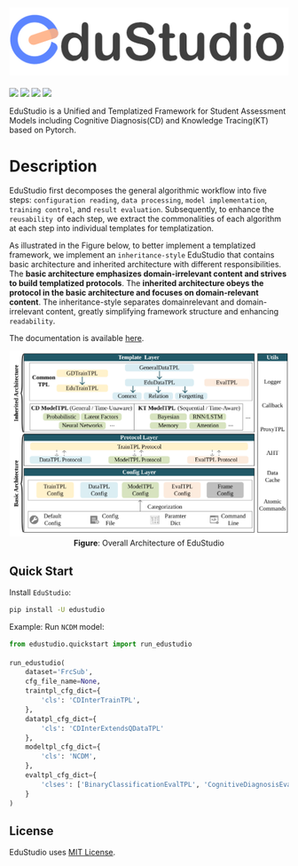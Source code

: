 ![logo](./assets/logo.png)
---

<p float="left">
<img src="https://img.shields.io/badge/python-v3.8+-blue">
<img src="https://img.shields.io/badge/pytorch-v1.10+-blue">
<img src="https://img.shields.io/badge/License-MIT-blue">
<img src="https://img.shields.io/github/issues/HFUT-LEC/EduStudio.svg">
</p>

EduStudio is a Unified and Templatized Framework for Student Assessment Models including Cognitive Diagnosis(CD) and Knowledge Tracing(KT) based on Pytorch.

# Description
EduStudio first decomposes the general algorithmic workflow into five steps: `configuration reading`, `data processing`, `model implementation`, `training control`, and `result evaluation`. Subsequently, to enhance the `reusability `of each step, we extract the commonalities of each algorithm at each step into individual templates for templatization.

As illustrated in the Figure below, to better implement a templatized framework, we implement an `inheritance-style` EduStudio that contains basic architecture and inherited architecture with different responsibilities. The **basic architecture emphasizes domain-irrelevant content and strives to build templatized protocols**. The **inherited architecture obeys the protocol in the basic architecture and focuses on domain-relevant content**. The inheritance-style separates domainrelevant and domain-irrelevant content, greatly simplifying framework structure and enhancing `readability`.

The documentation is available [here](https://edustudio.readthedocs.io).

<p align="center">
  <img src="assets/framework.svg" alt="EduStudio Architecture" width="600">
  <br>
  <b>Figure</b>: Overall Architecture of EduStudio
</p>


## Quick Start

Install `EduStudio`:

```bash
pip install -U edustudio
```

Example: Run `NCDM` model:

```python
from edustudio.quickstart import run_edustudio

run_edustudio(
    dataset='FrcSub',
    cfg_file_name=None,
    traintpl_cfg_dict={
        'cls': 'CDInterTrainTPL',
    },
    datatpl_cfg_dict={
        'cls': 'CDInterExtendsQDataTPL'
    },
    modeltpl_cfg_dict={
        'cls': 'NCDM',
    },
    evaltpl_cfg_dict={
        'clses': ['BinaryClassificationEvalTPL', 'CognitiveDiagnosisEvalTPL'],
    }
)

```

## License

EduStudio uses [MIT License](https://github.com/HFUT-LEC/EduStudio/blob/main/LICENSE). 

